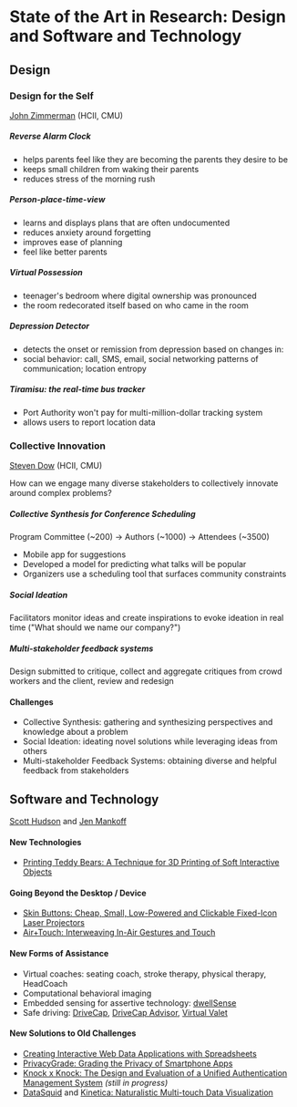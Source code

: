 # State of the Art in Research: Design and Software and Technology

## Design

### Design for the Self
[John Zimmerman](http://www.cs.cmu.edu/~johnz/index.html) (HCII, CMU)

##### Reverse Alarm Clock
- helps parents feel like they are becoming the parents they desire to be
- keeps small children from waking their parents
- reduces stress of the morning rush

##### Person-place-time-view
- learns and displays plans that are often undocumented
- reduces anxiety around forgetting
- improves ease of planning
- feel like better parents

##### Virtual Possession
- teenager's bedroom where digital ownership was pronounced
- the room redecorated itself based on who came in the room

##### Depression Detector
- detects the onset or remission from depression based on changes in:
- social behavior: call, SMS, email, social networking patterns of communication; location entropy

##### Tiramisu: the real-time bus tracker
- Port Authority won't pay for multi-million-dollar tracking system
- allows users to report location data

### Collective Innovation
[Steven Dow](http://www.cs.cmu.edu/~spdow/) (HCII, CMU)

How can we engage many diverse stakeholders to collectively innovate around complex problems?

##### Collective Synthesis for Conference Scheduling
Program Committee (~200) -> Authors (~1000) -> Attendees (~3500)
- Mobile app for suggestions
- Developed a model for predicting what talks will be popular
- Organizers use a scheduling tool that surfaces community constraints

##### Social Ideation
Facilitators monitor ideas and create inspirations to evoke ideation in real time ("What should we name our company?")

##### Multi-stakeholder feedback systems
Design submitted to critique, collect and aggregate critiques from crowd workers and the client, review and redesign

#### Challenges
- Collective Synthesis: gathering and synthesizing perspectives and knowledge about a problem
- Social Ideation: ideating novel solutions while leveraging ideas from others
- Multi-stakeholder Feedback Systems: obtaining diverse and helpful feedback from stakeholders

## Software and Technology
[Scott Hudson](http://www.cs.cmu.edu/~hudson/) and [Jen Mankoff](http://www.cs.cmu.edu/~jmankoff/)

#### New Technologies
- [Printing Teddy Bears: A Technique for 3D Printing of Soft Interactive Objects](http://www.disneyresearch.com/project/printed-teddy-bears/)

#### Going Beyond the Desktop / Device
- [Skin Buttons: Cheap, Small, Low-Powered and Clickable Fixed-Icon Laser Projectors](http://www.chrisharrison.net/index.php/Research/Skinbuttons)
- [Air+Touch: Interweaving In-Air Gestures and Touch](http://vimeo.com/92972949)

#### New Forms of Assistance
- Virtual coaches: seating coach, stroke therapy, physical therapy, HeadCoach
- Computational behavioral imaging
- Embedded sensing for assertive technology: [dwellSense](http://www.dwellsense.com/)
- Safe driving: [DriveCap](http://www.cmu.edu/qolt/Research/projects/current-projects/drivecap.html), [DriveCap Advisor](http://www.cmu.edu/qolt/AboutQoLTCenter/PressRoom/02_QoLTYr7_Projects_2013-0501.pdf), [Virtual Valet](http://www.cmu.edu/qolt/AboutQoLTCenter/PressRoom/ces-2012/virtual-valet.html)

#### New Solutions to Old Challenges
- [Creating Interactive Web Data Applications with Spreadsheets](http://www.cs.cmu.edu/~shihpinc/gneiss.html)
- [PrivacyGrade: Grading the Privacy of Smartphone Apps](http://www.privacygrade.org)
- [Knock x Knock: The Design and Evaluation of a Unified Authentication Management System](https://www.hcii.cmu.edu/hcii20/poster-and-demo-session) *(still in progress)*
- [DataSquid](http://datasquid.co/) and [Kinetica: Naturalistic Multi-touch Data Visualization](http://jeffrz.com/wp-content/uploads/2014/01/paper1472.pdf)
